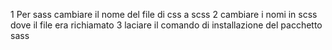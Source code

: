 1 Per sass cambiare il nome del file di css a scss
2 cambiare i nomi in scss dove il file era richiamato
3 laciare il comando di installazione del pacchetto sass

